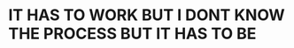 <!DOCTYPE html>
<html lang="en">
<head> <title>
hey whats happening
</title></head>
<body>
<h1>IT HAS TO WORK BUT I DONT KNOW THE PROCESS BUT IT HAS TO BE</h1>
</body></html>